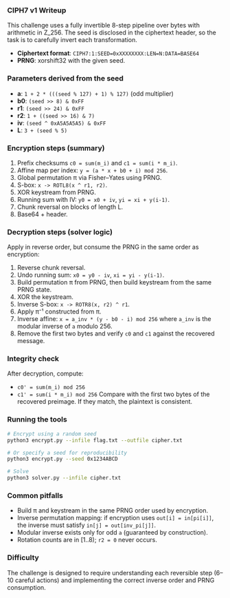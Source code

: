 ### CIPH7 v1 Writeup

This challenge uses a fully invertible 8-step pipeline over bytes with arithmetic in Z_256. The seed is disclosed in the ciphertext header, so the task is to carefully invert each transformation.

- **Ciphertext format**: `CIPH7:1:SEED=0xXXXXXXXX:LEN=N:DATA=BASE64`
- **PRNG**: xorshift32 with the given seed.

### Parameters derived from the seed
- **a**: `1 + 2 * (((seed % 127) + 1) % 127)` (odd multiplier)
- **b0**: `(seed >> 8) & 0xFF`
- **r1**: `(seed >> 24) & 0xFF`
- **r2**: `1 + ((seed >> 16) & 7)`
- **iv**: `(seed ^ 0xA5A5A5A5) & 0xFF`
- **L**: `3 + (seed % 5)`

### Encryption steps (summary)
1. Prefix checksums `c0 = sum(m_i)` and `c1 = sum(i * m_i)`.
2. Affine map per index: `y = (a * x + b0 + i) mod 256`.
3. Global permutation π via Fisher–Yates using PRNG.
4. S-box: `x -> ROTL8(x ^ r1, r2)`.
5. XOR keystream from PRNG.
6. Running sum with IV: `y0 = x0 + iv`, `yi = xi + y(i-1)`.
7. Chunk reversal on blocks of length L.
8. Base64 + header.

### Decryption steps (solver logic)
Apply in reverse order, but consume the PRNG in the same order as encryption:
1. Reverse chunk reversal.
2. Undo running sum: `x0 = y0 - iv`, `xi = yi - y(i-1)`.
3. Build permutation π from PRNG, then build keystream from the same PRNG state.
4. XOR the keystream.
5. Inverse S-box: `x -> ROTR8(x, r2) ^ r1`.
6. Apply π⁻¹ constructed from π.
7. Inverse affine: `x = a_inv * (y - b0 - i) mod 256` where `a_inv` is the modular inverse of `a` modulo 256.
8. Remove the first two bytes and verify `c0` and `c1` against the recovered message.

### Integrity check
After decryption, compute:
- `c0' = sum(m_i) mod 256`
- `c1' = sum(i * m_i) mod 256`
Compare with the first two bytes of the recovered preimage. If they match, the plaintext is consistent.

### Running the tools
```bash
# Encrypt using a random seed
python3 encrypt.py --infile flag.txt --outfile cipher.txt

# Or specify a seed for reproducibility
python3 encrypt.py --seed 0x1234ABCD

# Solve
python3 solver.py --infile cipher.txt
```

### Common pitfalls
- Build π and keystream in the same PRNG order used by encryption.
- Inverse permutation mapping: if encryption uses `out[i] = in[pi[i]]`, the inverse must satisfy `in[j] = out[inv_pi[j]]`.
- Modular inverse exists only for odd `a` (guaranteed by construction).
- Rotation counts are in [1..8); `r2 = 0` never occurs.

### Difficulty
The challenge is designed to require understanding each reversible step (6–10 careful actions) and implementing the correct inverse order and PRNG consumption.
